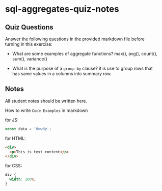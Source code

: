 # sql-aggregates-quiz-notes

## Quiz Questions

Answer the following questions in the provided markdown file before turning in this exercise:

- What are some examples of aggregate functions?
  max(), avg(), count(), sum(), variance()

- What is the purpose of a `group by` clause?
  it is use to group rows that has same values in a columns into summary row.

## Notes

All student notes should be written here.

How to write `Code Examples` in markdown

for JS:

```javascript
const data = 'Howdy';
```

for HTML:

```html
<div>
  <p>This is text content</p>
</div>
```

for CSS:

```css
div {
  width: 100%;
}
```
